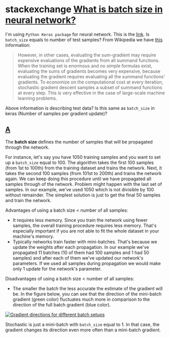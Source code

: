 # stackexchange [What is batch size in neural network?](https://stats.stackexchange.com/questions/153531/what-is-batch-size-in-neural-network)

I'm using `Python Keras package` for neural network. This is the [link](http://keras.io/models/). Is `batch_size` equals to number of test samples? From Wikipedia we have [this](http://en.wikipedia.org/wiki/Stochastic_gradient_descent#cite_note-2) information:

> However, in other cases, evaluating the sum-gradient may require expensive evaluations of the gradients from all summand functions. When the training set is enormous and no simple formulas exist, evaluating the sums of gradients becomes very expensive, because evaluating the gradient requires evaluating all the summand functions' gradients. To economize on the computational cost at every iteration, stochastic gradient descent samples a subset of summand functions at every step. This is very effective in the case of large-scale machine learning problems.

Above information is describing test data? Is this same as `batch_size` in keras (Number of samples per gradient update)?



## [A](https://stats.stackexchange.com/a/153535)

The **batch size** defines the number of samples that will be propagated through the network.

For instance, let's say you have 1050 training samples and you want to set up a `batch_size` equal to 100. The algorithm takes the first 100 samples (from 1st to 100th) from the training dataset and trains the network. Next, it takes the second 100 samples (from 101st to 200th) and trains the network again. We can keep doing this procedure until we have propagated all samples through of the network. Problem might happen with the last set of samples. In our example, we've used 1050 which is not divisible by 100 without remainder. The simplest solution is just to get the final 50 samples and train the network.

Advantages of using a batch size < number of all samples:

- It requires less memory. Since you train the network using fewer samples, the overall training procedure requires less memory. That's especially important if you are not able to fit the whole dataset in your machine's memory.
- Typically networks train faster with mini-batches. That's because we update the weights after each propagation. In our example we've propagated 11 batches (10 of them had 100 samples and 1 had 50 samples) and after each of them we've updated our network's parameters. If we used all samples during propagation we would make only 1 update for the network's parameter.

Disadvantages of using a batch size < number of all samples:

- The smaller the batch the less accurate the estimate of the gradient will be. In the figure below, you can see that the direction of the mini-batch gradient (green color) fluctuates much more in comparison to the direction of the full batch gradient (blue color).

[![Gradient directions for different batch setups](https://i.stack.imgur.com/lU3sx.png)](https://i.stack.imgur.com/lU3sx.png)

Stochastic is just a mini-batch with `batch_size` equal to 1. In that case, the gradient changes its direction even more often than a mini-batch gradient.